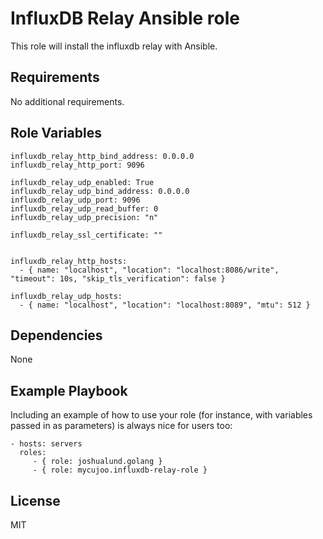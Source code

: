 InfluxDB Relay Ansible role
=========

This role will install the influxdb relay with Ansible.

Requirements
------------

No additional requirements.

Role Variables
--------------

```
influxdb_relay_http_bind_address: 0.0.0.0
influxdb_relay_http_port: 9096

influxdb_relay_udp_enabled: True
influxdb_relay_udp_bind_address: 0.0.0.0
influxdb_relay_udp_port: 9096
influxdb_relay_udp_read_buffer: 0
influxdb_relay_udp_precision: "n"

influxdb_relay_ssl_certificate: ""


influxdb_relay_http_hosts:
  - { name: "localhost", "location": "localhost:8086/write", "timeout": 10s, "skip_tls_verification": false }

influxdb_relay_udp_hosts:
  - { name: "localhost", "location": "localhost:8089", "mtu": 512 }
```
Dependencies
------------

None

Example Playbook
----------------

Including an example of how to use your role (for instance, with variables passed in as parameters) is always nice for users too:

    - hosts: servers
      roles:
         - { role: joshualund.golang }
         - { role: mycujoo.influxdb-relay-role }

License
-------

MIT
